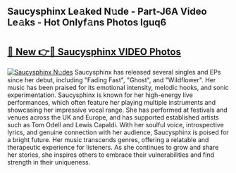 ## Saucysphinx Le𝚊ked N𝚞de - Part-J6A Video Le𝚊ks - Hot Onlyf𝚊ns Photos Iguq6

# <h2><a href="http://ab60245.deff.icu/?id=Saucysphinx">🔗 New 👉🔴 Saucysphinx VIDEO Photos</a></h2>

[![Saucysphinx N𝚞des](https://i.imgur.com/rIISA9y.gif)](http://ab60245.deff.icu/?id=Saucysphinx)
Saucysphinx has released several singles and EPs since her debut, including "Fading Fast", "Ghost", and "Wildflower". Her music has been praised for its emotional intensity, melodic hooks, and sonic experimentation. Saucysphinx is known for her high-energy live performances, which often feature her playing multiple instruments and showcasing her impressive vocal range. She has performed at festivals and venues across the UK and Europe, and has supported established artists such as Tom Odell and Lewis Capaldi. With her soulful voice, introspective lyrics, and genuine connection with her audience, Saucysphinx is poised for a bright future. Her music transcends genres, offering a relatable and therapeutic experience for listeners. As she continues to grow and share her stories, she inspires others to embrace their vulnerabilities and find strength in their uniqueness.
